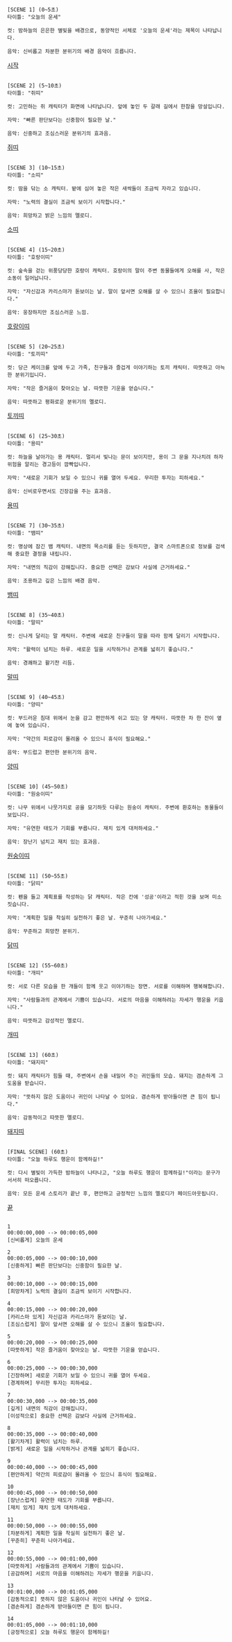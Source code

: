 ```

[SCENE 1] (0~5초)
타이틀: "오늘의 운세"

컷: 밤하늘의 은은한 별빛을 배경으로, 동양적인 서체로 '오늘의 운세'라는 제목이 나타납니다.

음악: 신비롭고 차분한 분위기의 배경 음악이 흐릅니다.

```

[시작](https://lh3.googleusercontent.com/gg/AAHar4caJgy36t2SGF_g5u96PkCGDaHheMrUTMDfKUthP9Sq3DPy3Mg5Fp5vNLcLo1Tw6wZZHA7dvg7CnPm0NMnxZJhfRklGUTQr76ZIEGEiddpZI27J7Rd-vLK_VUwGZr9-_SKENZqMyKUDke3Kd2buUCf8yz3iEnyGXYADgymbAbIW2bIZySz4)

```

[SCENE 2] (5~10초)
타이틀: "쥐띠"

컷: 고민하는 쥐 캐릭터가 화면에 나타납니다. 앞에 놓인 두 갈래 길에서 한참을 망설입니다.

자막: "빠른 판단보다는 신중함이 필요한 날."

음악: 신중하고 조심스러운 분위기의 효과음.

```

[쥐띠](https://lh3.googleusercontent.com/gg/AAHar4e-5RVWslfhQXJ-oUXIbOuoSF7X-n2edpHHckyjmwb7cgg583zKSNCagWGvNMUUkn0OITzYs1xd-gy8w0majZprUxGozvFJsz2FX9vfZzUwXThWQVrPDFt8gYKE1ux8NbwOYuDcdcWwdyNDUXwlCAIvIwY0qe7FNNFk3TqSAM5eo1oDSO6z6h6iRaVKwxyZ7WjhyctTDAR7Gr417VWAqTyVtaHncqBMUx6fFFQSCVsBGPM-rHiFi21CBMOu_uhPEDDUHU7VyJgp40owgh13vvNRRlmCMwYUYHvkWQ05QBCSJ_7kxcWQvZge0NPIB1Vc4X_MnUAunL5gFjj9VWemk0w=s1024)

```

[SCENE 3] (10~15초)
타이틀: "소띠"

컷: 땀을 닦는 소 캐릭터. 밭에 심어 놓은 작은 새싹들이 조금씩 자라고 있습니다.

자막: "노력의 결실이 조금씩 보이기 시작합니다."

음악: 희망차고 밝은 느낌의 멜로디.

```

[소띠](https://lh3.googleusercontent.com/gg/AAHar4eoiLvaQaZk2CR4wUz75u-gjJFJ0G77xBuGBkwRmPX-gvgdlogIsj5NxLIrphfJbl2v5jBPVpXNnnGqBP9HNYm9STPKJ-eFW5xNSZqahX6ra19tvAsvqGF1xgXz4sLUNDphaIm2379OsHyctcMn7Z6wgb_lqBJzA9CghrwpfRvCCUCTPct0)

```

[SCENE 4] (15~20초)
타이틀: "호랑이띠"

컷: 숲속을 걷는 위풍당당한 호랑이 캐릭터. 호랑이의 말이 주변 동물들에게 오해를 사, 작은 소동이 일어납니다.

자막: "자신감과 카리스마가 돋보이는 날. 말이 앞서면 오해를 살 수 있으니 조율이 필요합니다."

음악: 웅장하지만 조심스러운 느낌.

```

[호랑이띠](https://lh3.googleusercontent.com/gg-dl/AJfQ9KSG2DMY53ERrO4aSz62A40nY7EDl_UCHZoR_hZOJgoMQq6sG-fP4B6ItiFTYzLTklA-5kMaq-L9TqJm2LYu9_zBqem_e1zORZj5QbmkG-b8U8IwTrJ4HsvdyK5a3hCGf3aR6ARrd0RnF6vfWIzmnSiF-i8-RD7tSB9ECec16ztBZspmcg=s1024?authuser=1)

```

[SCENE 5] (20~25초)
타이틀: "토끼띠"

컷: 당근 케이크를 앞에 두고 가족, 친구들과 즐겁게 이야기하는 토끼 캐릭터. 따뜻하고 아늑한 분위기입니다.

자막: "작은 즐거움이 찾아오는 날. 따뜻한 기운을 얻습니다."

음악: 따뜻하고 평화로운 분위기의 멜로디.

```

[토끼띠](https://lh3.googleusercontent.com/gg-dl/AJfQ9KQM2YPa7KBqIu_yCcvn-RG8x78qfsyDCSwI98gRY-aKP8J2gN5XTSBFomKOWX71k6z9VD78M4bce_Whzjee5lulZNSLEKKBxmqkfT-YNFFwcFmeR_dY45m99UNfcECjYBY5C8SYZ8oOtK48QCyE6yq7iaZADQGiaVTL8nBrROICKYS0=s1024?authuser=1)

```

[SCENE 6] (25~30초)
타이틀: "용띠"

컷: 하늘을 날아가는 용 캐릭터. 멀리서 빛나는 문이 보이지만, 용이 그 문을 지나치려 하자 위험을 알리는 경고등이 깜빡입니다.

자막: "새로운 기회가 보일 수 있으니 귀를 열어 두세요. 무리한 투자는 피하세요."

음악: 신비로우면서도 긴장감을 주는 효과음.

```

[용띠](https://lh3.googleusercontent.com/gg-dl/AJfQ9KTZGNWspKNamf9HU6tW4dvkkj76C3uP0eNHLBxr7AqqHBJO0MNWg08WH7XYMcM0Mp8cP3pnlmxrxawfq03r-DT4kUv-mR4l-muDfIzXJKMijoQMbAM7Mllp2vKL6RLxILdCKkLpKXbfA74wN-Jb6OXlJdzZIoVXjrhEZOiL8ckauihU0g=s1024?authuser=1)

```

[SCENE 7] (30~35초)
타이틀: "뱀띠"

컷: 명상에 잠긴 뱀 캐릭터. 내면의 목소리를 듣는 듯하지만, 결국 스마트폰으로 정보를 검색해 중요한 결정을 내립니다.

자막: "내면의 직감이 강해집니다. 중요한 선택은 감보다 사실에 근거하세요."

음악: 조용하고 깊은 느낌의 배경 음악.

```

[뱀띠](https://lh3.googleusercontent.com/gg-dl/AJfQ9KSECq3ZtIR1Uq4Ib-36JoNpfVs_dhEgbE4FDqmne_9qEY8jLDDFegyID9wUdShTedgR-WnDJrp-qnu8spChGsp-b2cyO4z6fEkO-62C7IzM_kjURizDoYE_U_rqsyQC-j6sgqUbTkzPB-_6Jayj7eQWnIlzqM7SO_HPy8nrRsAFxL2c=s1024?authuser=1)

```

[SCENE 8] (35~40초)
타이틀: "말띠"

컷: 신나게 달리는 말 캐릭터. 주변에 새로운 친구들이 말을 따라 함께 달리기 시작합니다.

자막: "활력이 넘치는 하루. 새로운 일을 시작하거나 관계를 넓히기 좋습니다."

음악: 경쾌하고 활기찬 리듬.

```

[말띠](https://lh3.googleusercontent.com/gg-dl/AJfQ9KRLGLpcPBNMCConHSjXax5z7ciOQEnrm4sXVEmdAPG1-f8l_tdEqJE916FiEXbppV7ZXjSCZIY2MrlL_dF94g9AucR6W0OoyyYp7jl6oFAp-GS9I6xb12tJxaqQPk7Z4uYHA0PEaGN6L55W5HUnLaYPcUY0WAAPf3CWYIwrfVAk8Byoig=s1024?authuser=1)

```

[SCENE 9] (40~45초)
타이틀: "양띠"

컷: 부드러운 침대 위에서 눈을 감고 편안하게 쉬고 있는 양 캐릭터. 따뜻한 차 한 잔이 옆에 놓여 있습니다.

자막: "약간의 피로감이 몰려올 수 있으니 휴식이 필요해요."

음악: 부드럽고 편안한 분위기의 음악.

```

[양띠](https://lh3.googleusercontent.com/gg-dl/AJfQ9KTEnRtVRqGfGPnh_GzK6wx6PsaWUtE_H7s4VnjEEV5fmFwlM_LlcCjZWd7_ariZKVgeg0MugEuG4wQlf4sv4iegRly-nLd62e0iBWJgoB91eux-u5ojBhkN3DwIS6Jvnl3hfaHuAIvaeHaHqs2uSxokd9SdXv-_ltiLMG-sZfi-24mN2w=s1024?authuser=1)

```

[SCENE 10] (45~50초)
타이틀: "원숭이띠"

컷: 나무 위에서 나뭇가지로 공을 묘기하듯 다루는 원숭이 캐릭터. 주변에 환호하는 동물들이 보입니다.

자막: "유연한 태도가 기회를 부릅니다. 재치 있게 대처하세요."

음악: 장난기 넘치고 재치 있는 효과음.

```

[원숭이띠](https://lh3.googleusercontent.com/gg-dl/AJfQ9KQvQz3duo416Xuw7ENiMKB8hOjCn1xd9-8lOPrtDOe3AKMtAPT4RG0PnLhoTQv4ir2Yp3kjLi-RIQJNJOkB7KBrTM1i7Tapae8a-7rhq54tTMZxgWzXdWE8zHbLR6bG4hFEIb2OSt7xQr2G3Q4-qdkkcbVc7dMl2TD6xHZMymZyBCfIUQ=s1024?authuser=1)

```

[SCENE 11] (50~55초)
타이틀: "닭띠"

컷: 펜을 들고 계획표를 작성하는 닭 캐릭터. 작은 칸에 '성공'이라고 적힌 것을 보며 미소 짓습니다.

자막: "계획한 일을 착실히 실천하기 좋은 날. 꾸준히 나아가세요."

음악: 꾸준하고 희망찬 분위기.

```

[닭띠](https://lh3.googleusercontent.com/gg-dl/AJfQ9KRRgmcQflwP-L0Tvl3LDmLICv14IOE0rl1GwZlrmFWnXSbBBZuyaCM4KXZb-feVkPtjc-FNudGOEIOAWhsoNyGaKyoXD6zJh7iGGsGdlwIIUidWm0Eh5DAedQHBKE8qnUecb0UmtYwHWepurENI3a-oSA91oU7yuB0XGXkyemUwaoWRFA=s1024?authuser=1)

```

[SCENE 12] (55~60초)
타이틀: "개띠"

컷: 서로 다른 모습을 한 개들이 함께 웃고 이야기하는 장면. 서로를 이해하며 행복해합니다.

자막: "사람들과의 관계에서 기쁨이 있습니다. 서로의 마음을 이해하려는 자세가 행운을 키웁니다."

음악: 따뜻하고 감성적인 멜로디.

```

[개띠](blob:https://labs.google/09200dbb-9a2c-4bb1-b968-e2941af9c2c5)

```

[SCENE 13] (60초)
타이틀: "돼지띠"

컷: 돼지 캐릭터가 힘들 때, 주변에서 손을 내밀어 주는 귀인들의 모습. 돼지는 겸손하게 그 도움을 받습니다.

자막: "뜻하지 않은 도움이나 귀인이 나타날 수 있어요. 겸손하게 받아들이면 큰 힘이 됩니다."

음악: 감동적이고 따뜻한 멜로디.

```

[돼지띠](blob:https://labs.google/e3ef2dad-390a-4090-9439-6eb633d44762)

```

[FINAL SCENE] (60초)
타이틀: "오늘 하루도 행운이 함께하길!"

컷: 다시 별빛이 가득한 밤하늘이 나타나고, "오늘 하루도 행운이 함께하길!"이라는 문구가 서서히 떠오릅니다.

음악: 모든 운세 스토리가 끝난 후, 편안하고 긍정적인 느낌의 멜로디가 페이드아웃됩니다.

```

[끝](blob:https://labs.google/a0dda9c2-039d-49ec-8959-c7fab15bed9a)

```

1
00:00:00,000 --> 00:00:05,000
[신비롭게] 오늘의 운세

2
00:00:05,000 --> 00:00:10,000
[신중하게] 빠른 판단보다는 신중함이 필요한 날.

3
00:00:10,000 --> 00:00:15,000
[희망차게] 노력의 결실이 조금씩 보이기 시작합니다.

4
00:00:15,000 --> 00:00:20,000
[카리스마 있게] 자신감과 카리스마가 돋보이는 날. 
[조심스럽게] 말이 앞서면 오해를 살 수 있으니 조율이 필요합니다.

5
00:00:20,000 --> 00:00:25,000
[따뜻하게] 작은 즐거움이 찾아오는 날. 따뜻한 기운을 얻습니다.

6
00:00:25,000 --> 00:00:30,000
[긴장하며] 새로운 기회가 보일 수 있으니 귀를 열어 두세요. 
[경계하며] 무리한 투자는 피하세요.

7
00:00:30,000 --> 00:00:35,000
[깊게] 내면의 직감이 강해집니다. 
[이성적으로] 중요한 선택은 감보다 사실에 근거하세요.

8
00:00:35,000 --> 00:00:40,000
[활기차게] 활력이 넘치는 하루. 
[밝게] 새로운 일을 시작하거나 관계를 넓히기 좋습니다.

9
00:00:40,000 --> 00:00:45,000
[편안하게] 약간의 피로감이 몰려올 수 있으니 휴식이 필요해요.

10
00:00:45,000 --> 00:00:50,000
[장난스럽게] 유연한 태도가 기회를 부릅니다. 
[재치 있게] 재치 있게 대처하세요.

11
00:00:50,000 --> 00:00:55,000
[차분하게] 계획한 일을 착실히 실천하기 좋은 날. 
[꾸준히] 꾸준히 나아가세요.

12
00:00:55,000 --> 00:01:00,000
[따뜻하게] 사람들과의 관계에서 기쁨이 있습니다. 
[공감하며] 서로의 마음을 이해하려는 자세가 행운을 키웁니다.

13
00:01:00,000 --> 00:01:05,000
[감동적으로] 뜻하지 않은 도움이나 귀인이 나타날 수 있어요. 
[겸손하게] 겸손하게 받아들이면 큰 힘이 됩니다.

14
00:01:05,000 --> 00:01:10,000
[긍정적으로] 오늘 하루도 행운이 함께하길!

```